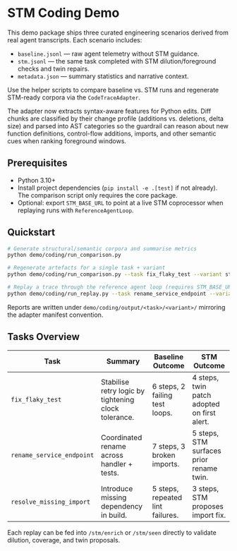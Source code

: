 # STM Coding Demo

This demo package ships three curated engineering scenarios derived from real agent transcripts. Each scenario includes:

* `baseline.jsonl` — raw agent telemetry without STM guidance.
* `stm.jsonl` — the same task completed with STM dilution/foreground checks and twin repairs.
* `metadata.json` — summary statistics and narrative context.

Use the helper scripts to compare baseline vs. STM runs and regenerate STM-ready corpora via the `CodeTraceAdapter`.

The adapter now extracts syntax-aware features for Python edits. Diff chunks are
classified by their change profile (additions vs. deletions, delta size) and
parsed into AST categories so the guardrail can reason about new function
definitions, control-flow additions, imports, and other semantic cues when
ranking foreground windows.

## Prerequisites

* Python 3.10+
* Install project dependencies (`pip install -e .[test]` if not already). The comparison script only requires the core package.
* Optional: export `STM_BASE_URL` to point at a live STM coprocessor when replaying runs with `ReferenceAgentLoop`.

## Quickstart

```bash
# Generate structural/semantic corpora and summarise metrics
python demo/coding/run_comparison.py

# Regenerate artefacts for a single task + variant
python demo/coding/run_comparison.py --task fix_flaky_test --variant stm

# Replay a trace through the reference agent loop (requires STM_BASE_URL)
python demo/coding/run_replay.py --task rename_service_endpoint --variant stm
```

Reports are written under `demo/coding/output/<task>/<variant>/` mirroring the adapter manifest convention.

## Tasks Overview

| Task | Summary | Baseline Outcome | STM Outcome |
| --- | --- | --- | --- |
| `fix_flaky_test` | Stabilise retry logic by tightening clock tolerance. | 6 steps, 2 failing test loops. | 4 steps, twin patch adopted on first alert. |
| `rename_service_endpoint` | Coordinated rename across handler + tests. | 7 steps, 3 broken imports. | 5 steps, STM surfaces prior rename twin. |
| `resolve_missing_import` | Introduce missing dependency in build. | 5 steps, repeated lint failures. | 3 steps, STM proposes import fix. |

Each replay can be fed into `/stm/enrich` or `/stm/seen` directly to validate dilution, coverage, and twin proposals.
